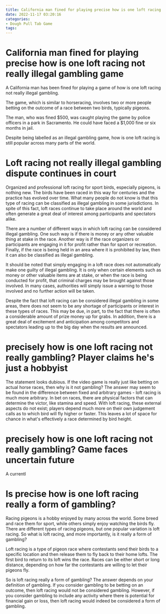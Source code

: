 ```yaml
---
title: California man fined for playing precise how is one loft racing not really illegal gambling game
date: 2022-11-17 03:20:16
categories:
- Dough Pull Tab Game
tags:
---
```



#  California man fined for playing precise how is one loft racing not really illegal gambling game

A California man has been fined for playing a game of how is one loft racing not really illegal gambling.

The game, which is similar to horseracing, involves two or more people betting on the outcome of a race between two birds, typically pigeons.

The man, who was fined $500, was caught playing the game by police officers in a park in Sacramento. He could have faced a $1,000 fine or six months in jail.

Despite being labelled as an illegal gambling game, how is one loft racing is still popular across many parts of the world.

#  Loft racing not really illegal gambling dispute continues in court

Organized and professional loft racing for sport birds, especially pigeons, is nothing new. The birds have been raced in this way for centuries and the practice has evolved over time. What many people do not know is that this type of racing can be classified as illegal gambling in some jurisdictions. In spite of this fact, loft races continue to take place around the world and often generate a great deal of interest among participants and spectators alike.

There are a number of different ways in which loft racing can be considered illegal gambling. One such way is if there is money or any other valuable thing at stake in the race. Another way is if the race organizers or participants are engaging in it for profit rather than for sport or recreation. Finally, if the race is being held in an area where it is prohibited by law, then it can also be classified as illegal gambling.

It should be noted that simply engaging in a loft race does not automatically make one guilty of illegal gambling. It is only when certain elements such as money or other valuable items are at stake, or when the race is being conducted for profit, that criminal charges may be brought against those involved. In many cases, authorities will simply issue a warning to those involved and no further action will be taken.

Despite the fact that loft racing can be considered illegal gambling in some areas, there does not seem to be any shortage of participants or interest in these types of races. This may be due, in part, to the fact that there is often a considerable amount of prize money up for grabs. In addition, there is a great deal of excitement and anticipation among competitors and spectators leading up to the big day when the results are announced.

#  precisely how is one loft racing not really gambling? Player claims he's just a hobbyist

The statement looks dubious. If the video game is really just like betting on actual horse races, then why is it not gambling? The answer may seem to be found in the difference between fixed and arbitrary games - loft racing is much more arbitrary. In bet on races, there are physical factors that can determine the victor, like stamina and speed. With loft racing, these external aspects do not exist; players depend much more on their own judgement calls as to which bird will fly higher or faster. This leaves a lot of space for chance in what's effectively a race determined by bird height.

#  precisely how is one loft racing not really gambling? Game faces uncertain future

A currentl

#  Is precise how is one loft racing really a form of gambling?

Racing pigeons is a hobby enjoyed by many across the world. Some breed and race them for sport, while others simply enjoy watching the birds fly. There are different types of racing pigeons, but one popular variation is loft racing. So what is loft racing, and more importantly, is it really a form of gambling?

Loft racing is a type of pigeon race where contestants send their birds to a specific location and then release them to fly back to their home lofts. The first bird to return to its loft wins the race. Races can be either short or long distance, depending on how far the contestants are willing to let their pigeons fly.

So is loft racing really a form of gambling? The answer depends on your definition of gambling. If you consider gambling to be betting on an outcome, then loft racing would not be considered gambling. However, if you consider gambling to include any activity where there is potential for financial gain or loss, then loft racing would indeed be considered a form of gambling.
